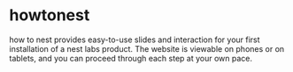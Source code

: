 howtonest
=========

how to nest provides easy-to-use slides and interaction for your first installation of a nest labs product. The website is viewable on phones or on tablets, and you can proceed through each step at your own pace. 
